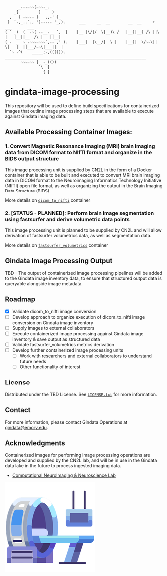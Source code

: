 ```
      _---~~~(~~~-_.
    _{         )     )
  ,   ) -~~-- (   ,,-' )_
 (  `-,_..`., ')----- '_,).      ___     __  __        __  __     +            ___       ___      
( ` _)  (  -~( --__-__ `,  }    |__ |\/|/  \|__)\ /   |__)|__) /\ ||\ |   |__||__  /\ |   ||__| 
(_-  _  ~_-~~~~~~~`,-- ,' ).    |___|  |\__/|  \ |    |__)|  \/~~\|| \|   |  ||___/~~\|___||  | 
  `~ -^(    _____;-,((())).     _______________________________________________________________
       ~~~~~~ {_ -_(())
               `\  }
                 { } 
```

# gindata-image-processing

This repository will be used to define build specifications for containerized images that outline image processing steps that are available to execute against Gindata imaging data.

## Available Processing Container Images:

### 1. Convert Magnetic Resonance Imaging (MRI) brain imaging data from DICOM format to NIfTI format and organize in the BIDS output structure

This image processing unit is supplied by CN2L in the form of a Docker container that is able to be built and executed to convert MRI brain imaging data in DICOM format to the Neuroimaging Informatics Technology Initiative (NIfTI) open file format, as well as organizing the output in the Brain Imaging Data Structure (BIDS). 

More details on [`dicom_to_nifti`](./src/dicom_to_nifti/README.md) container

### 2. [STATUS - PLANNED]: Perform brain image segmentation using fastsurfer and derive volumetric data points

This image processing unit is planned to be supplied by CN2L and will allow derivation of fastsurfer volumetrics data, as well as segmentation data.

More details on [`fastsurfer_volumetrics`](./src/fastsurfer_volumetrics/README.md) container

## Gindata Image Processing Output 

TBD - The output of containerized image processing pipelines will be added to the Gindata image inventory data, to ensure that structured output data is queryable alongside image metadata.

<!-- ROADMAP -->
## Roadmap

- [x] Validate dicom_to_nifti image conversion
- [ ] Develop approach to organize execution of dicom_to_nifti image conversion on Gindata image inventory
- [ ] Supply images to external collaborators
- [ ] Execute containerized image processing against Gindata image inventory & save output as structured data
- [ ] Validate fastsurfer_volumetrics metrics derivation
- [ ] Develop further containerized image processing units
    - [ ] Work with researchers and external collaborators to understand future needs
    - [ ] Other functionality of interest

<!-- LICENSE -->
## License

Distributed under the TBD License. See [`LICENSE.txt`](LICENSE.txt) for more information.

<!-- CONTACT -->
## Contact

For more information, please contact Gindata Operations at gindata@emory.edu.

<!-- ACKNOWLEDGMENTS -->
## Acknowledgments

Containerized images for performing image processing operations are developed and supplied by the CN2L lab, and will be in use in the Gindata data lake in the future to process ingested imaging data.

* [Computational NeuroImaging & Neuroscience Lab](https://randomprogram.net/)

![](./medical.png)
